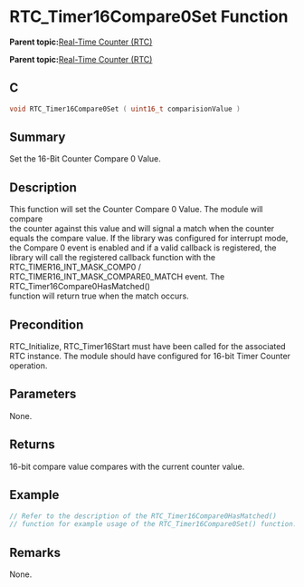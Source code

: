# RTC\_Timer16Compare0Set Function

**Parent topic:**[Real-Time Counter \(RTC\)](GUID-3578D06D-FEC5-4769-ADC7-0D46730CD973.md)

**Parent topic:**[Real-Time Counter \(RTC\)](GUID-C95E1695-55CC-4546-9F2C-315F5C908FC1.md)

## C

```c
void RTC_Timer16Compare0Set ( uint16_t comparisionValue )
```

## Summary

Set the 16-Bit Counter Compare 0 Value.

## Description

This function will set the Counter Compare 0 Value. The module will compare<br />the counter against this value and will signal a match when the counter<br />equals the compare value. If the library was configured for interrupt mode,<br />the Compare 0 event is enabled and if a valid callback is registered, the<br />library will call the registered callback function with the<br />RTC\_TIMER16\_INT\_MASK\_COMP0 / RTC\_TIMER16\_INT\_MASK\_COMPARE0\_MATCH event. The RTC\_Timer16Compare0HasMatched\(\)<br />function will return true when the match occurs.

## Precondition

RTC\_Initialize, RTC\_Timer16Start must have been called for the associated RTC instance. The module should have configured for 16-bit Timer Counter operation.

## Parameters

None.

## Returns

16-bit compare value compares with the current counter value.

## Example

```c
// Refer to the description of the RTC_Timer16Compare0HasMatched()
// function for example usage of the RTC_Timer16Compare0Set() function.

```

## Remarks

None.

